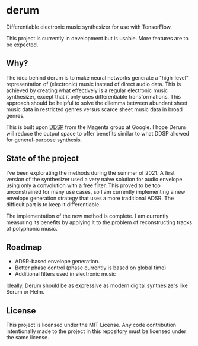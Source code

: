 # derum

Differentiable electronic music synthesizer for use with TensorFlow.

This project is currently in development but is usable. More features are to be expected.

## Why?

The idea behind derum is to make neural networks generate a "high-level" representation of (electronic) music instead of direct audio data. This is achieved by creating what effectively is a regular electronic music synthesizer, except that it only uses differentiable transformations. This approach should be helpful to solve the dilemma between abundant sheet music data in restricted genres versus scarce sheet music data in broad genres.

This is built upon [DDSP](https://github.com/magenta/ddsp/) from the Magenta group at Google. I hope Derum will reduce the output space to offer benefits similar to what DDSP allowed for general-purpose synthesis.

## State of the project

I've been explorating the methods during the summer of 2021. A first version of the synthesizer used a very naive solution for audio envelope using only a convolution with a free filter. This proved to be too unconstrained for many use cases, so I am currently implementing a new envelope generation strategy that uses a more traditional ADSR. The difficult part is to keep it differentiable.

The implementation of the new method is complete. I am currently measuring its benefits by applying it to the problem of reconstructing tracks of polyphonic music.

## Roadmap

- ADSR-based envelope generation.
- Better phase control (phase currently is based on global time)
- Additional filters used in electronic music

Ideally, Derum should be as expressive as modern digital synthesizers like Serum or Helm.

## License

This project is licensed under the MIT License. Any code contribution intentionally made to the project in this repository must be licensed under the same license.
